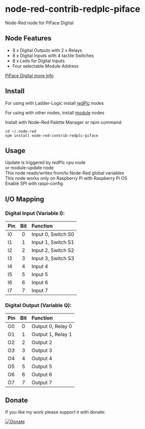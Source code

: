 # node-red-contrib-redplc-piface

Node-Red node for PiFace Digital<br>

## Node Features
- 8 x Digital Outputs with 2 x Relays
- 8 x Digital Inputs with 4 tactile Switches
- 8 x Leds for Digital Inputs
- Four selectable Module Address 

[PiFace Digital more Info](http://www.piface.org.uk/products/piface_digital_2/)

## Install

For using with Ladder-Logic install
[redPlc](https://www.npmjs.com/package/node-red-contrib-redplc) nodes

For using with other nodes, install
[module](https://www.npmjs.com/package/node-red-contrib-redplc-module) nodes

Install with Node-Red Palette Manager or npm command:
```
cd ~/.node-red
npm install node-red-contrib-redplc-piface
```

## Usage
Update is triggered by redPlc cpu node<br>
or module-update node<br>
This node reads/writes from/to Node-Red global variables<br>
This node works only on Raspberry Pi with Raspberry Pi OS<br>
Enable SPI with raspi-config

## I/O Mapping
### Digital Input (Variable I):
|Pin|Bit|Function|
|:--|:-:|:-------|
|I0|0|Input 0, Switch S0|
|I1|1|Input 1, Switch S1|
|I2|2|Input 2, Switch S2|
|I3|3|Input 3, Switch S3|
|I4|4|Input 4|
|I5|5|Input 5|
|I6|6|Input 6|
|I7|7|Input 7|

### Digital Output (Variable Q):
|Pin|Bit|Function|
|:--|:-:|:-------|
|O0|0|Output 0, Relay 0|
|O1|1|Output 1, Relay 1|
|O2|2|Output 2|
|O3|3|Output 3|
|O4|4|Output 4|
|O5|5|Output 5|
|O6|6|Output 6|
|O7|7|Output 7|

## Donate
If you like my work please support it with donate:

[![Donate](https://img.shields.io/badge/Donate-PayPal-green.svg)](https://www.paypal.com/cgi-bin/webscr?cmd=_s-xclick&hosted_button_id=ZDRCZBQFWV3A6)
